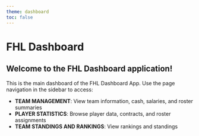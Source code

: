 ```yaml
---
theme: dashboard
toc: false
---
```


# FHL Dashboard
## Welcome to the FHL Dashboard application!

This is the main dashboard of the FHL Dashboard App.
Use the page navigation in the sidebar to access:

* **TEAM MANAGEMENT**: View team information, cash, salaries, and roster summaries
* **PLAYER STATISTICS**: Browse player data, contracts, and roster assignments
* **TEAM STANDINGS AND RANKINGS**: View rankings and standings

